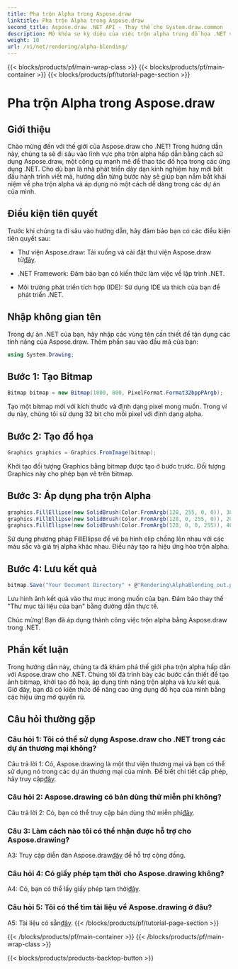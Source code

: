 ```yaml
---
title: Pha trộn Alpha trong Aspose.draw
linktitle: Pha trộn Alpha trong Aspose.draw
second_title: Aspose.draw .NET API - Thay thế cho System.draw.common
description: Mở khóa sự kỳ diệu của việc trộn alpha trong đồ họa .NET với Aspose.draw. Nâng cao dự án của bạn với các hiệu ứng trong suốt.
weight: 10
url: /vi/net/rendering/alpha-blending/
---
```


{{< blocks/products/pf/main-wrap-class >}}
{{< blocks/products/pf/main-container >}}
{{< blocks/products/pf/tutorial-page-section >}}

# Pha trộn Alpha trong Aspose.draw

## Giới thiệu

Chào mừng đến với thế giới của Aspose.draw cho .NET! Trong hướng dẫn này, chúng ta sẽ đi sâu vào lĩnh vực pha trộn alpha hấp dẫn bằng cách sử dụng Aspose.draw, một công cụ mạnh mẽ để thao tác đồ họa trong các ứng dụng .NET. Cho dù bạn là nhà phát triển dày dạn kinh nghiệm hay mới bắt đầu hành trình viết mã, hướng dẫn từng bước này sẽ giúp bạn nắm bắt khái niệm về pha trộn alpha và áp dụng nó một cách dễ dàng trong các dự án của mình.

## Điều kiện tiên quyết

Trước khi chúng ta đi sâu vào hướng dẫn, hãy đảm bảo bạn có các điều kiện tiên quyết sau:

-  Thư viện Aspose.draw: Tải xuống và cài đặt thư viện Aspose.draw từ[đây](https://releases.aspose.com/drawing/net/).

- .NET Framework: Đảm bảo bạn có kiến thức làm việc về lập trình .NET.

- Môi trường phát triển tích hợp (IDE): Sử dụng IDE ưa thích của bạn để phát triển .NET.

## Nhập không gian tên

Trong dự án .NET của bạn, hãy nhập các vùng tên cần thiết để tận dụng các tính năng của Aspose.draw. Thêm phần sau vào đầu mã của bạn:

```csharp
using System.Drawing;
```

## Bước 1: Tạo Bitmap

```csharp
Bitmap bitmap = new Bitmap(1000, 800, PixelFormat.Format32bppPArgb);
```

Tạo một bitmap mới với kích thước và định dạng pixel mong muốn. Trong ví dụ này, chúng tôi sử dụng 32 bit cho mỗi pixel với định dạng alpha.

## Bước 2: Tạo đồ họa

```csharp
Graphics graphics = Graphics.FromImage(bitmap);
```

Khởi tạo đối tượng Graphics bằng bitmap được tạo ở bước trước. Đối tượng Graphics này cho phép bạn vẽ trên bitmap.

## Bước 3: Áp dụng pha trộn Alpha

```csharp
graphics.FillEllipse(new SolidBrush(Color.FromArgb(128, 255, 0, 0)), 300, 100, 400, 400);
graphics.FillEllipse(new SolidBrush(Color.FromArgb(128, 0, 255, 0)), 200, 300, 400, 400);
graphics.FillEllipse(new SolidBrush(Color.FromArgb(128, 0, 0, 255)), 400, 300, 400, 400);
```

Sử dụng phương pháp FillEllipse để vẽ ba hình elip chồng lên nhau với các màu sắc và giá trị alpha khác nhau. Điều này tạo ra hiệu ứng hòa trộn alpha.

## Bước 4: Lưu kết quả

```csharp
bitmap.Save("Your Document Directory" + @"Rendering\AlphaBlending_out.png");
```

Lưu hình ảnh kết quả vào thư mục mong muốn của bạn. Đảm bảo thay thế "Thư mục tài liệu của bạn" bằng đường dẫn thực tế.

Chúc mừng! Bạn đã áp dụng thành công việc trộn alpha bằng Aspose.draw trong .NET.

## Phần kết luận

Trong hướng dẫn này, chúng ta đã khám phá thế giới pha trộn alpha hấp dẫn với Aspose.draw cho .NET. Chúng tôi đã trình bày các bước cần thiết để tạo ảnh bitmap, khởi tạo đồ họa, áp dụng tính năng trộn alpha và lưu kết quả. Giờ đây, bạn đã có kiến thức để nâng cao ứng dụng đồ họa của mình bằng các hiệu ứng mờ quyến rũ.

## Câu hỏi thường gặp

### Câu hỏi 1: Tôi có thể sử dụng Aspose.draw cho .NET trong các dự án thương mại không?

 Câu trả lời 1: Có, Aspose.drawing là một thư viện thương mại và bạn có thể sử dụng nó trong các dự án thương mại của mình. Để biết chi tiết cấp phép, hãy truy cập[đây](https://purchase.aspose.com/buy).

### Câu hỏi 2: Aspose.drawing có bản dùng thử miễn phí không?

 Câu trả lời 2: Có, bạn có thể truy cập bản dùng thử miễn phí[đây](https://releases.aspose.com/).

### Câu 3: Làm cách nào tôi có thể nhận được hỗ trợ cho Aspose.drawing?

 A3: Truy cập diễn đàn Aspose.draw[đây](https://forum.aspose.com/c/diagram/17) để hỗ trợ cộng đồng.

### Câu hỏi 4: Có giấy phép tạm thời cho Aspose.drawing không?

 A4: Có, bạn có thể lấy giấy phép tạm thời[đây](https://purchase.aspose.com/temporary-license/).

### Câu hỏi 5: Tôi có thể tìm tài liệu về Aspose.drawing ở đâu?

 A5: Tài liệu có sẵn[đây](https://reference.aspose.com/drawing/net/).
{{< /blocks/products/pf/tutorial-page-section >}}

{{< /blocks/products/pf/main-container >}}
{{< /blocks/products/pf/main-wrap-class >}}

{{< blocks/products/products-backtop-button >}}
